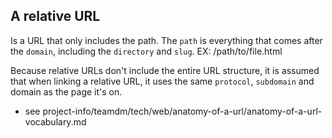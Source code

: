 ## A relative URL

Is a URL that only includes the path. The `path` is everything that comes after the `domain`, including the `directory` and `slug`. 
EX: /path/to/file.html

Because relative URLs don't include the entire URL structure, it is assumed that when linking a relative URL, it uses the same `protocol`, `subdomain` and domain as the page it's on.
- see project-info/teamdm/tech/web/anatomy-of-a-url/anatomy-of-a-url-vocabulary.md